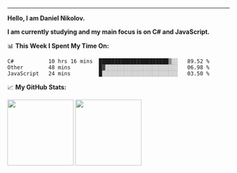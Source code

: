 ---
**Hello, I am Daniel Nikolov.**

**I am currently studying and my main focus is on C# and JavaScript.**

📊 **This Week I Spent My Time On:**
<!--START_SECTION:waka-->
```text
C#           10 hrs 16 mins  ██████████████████████▒░░   89.52 % 
Other        48 mins         █▓░░░░░░░░░░░░░░░░░░░░░░░   06.98 % 
JavaScript   24 mins         █░░░░░░░░░░░░░░░░░░░░░░░░   03.50 % 
```
<!--END_SECTION:waka-->

📈 **My GitHub Stats:**

<p>
  <img height="150em" src="https://github-readme-stats.vercel.app/api?username=NikolovDaniel&show_icons=true&hide_border=true&&count_private=true&include_all_commits=true" />
  <img height="150em" src="https://github-readme-stats.vercel.app/api/top-langs/?username=NikolovDaniel&exclude_repo=KNN-Image-Classification&show_icons=true&hide_border=true&layout=compact&langs_count=8s"/>
</p>
